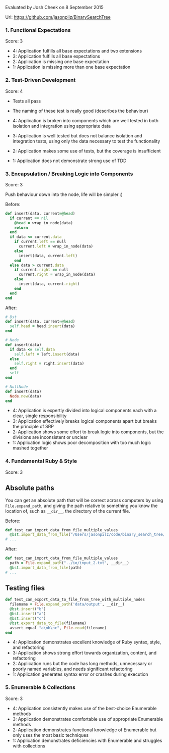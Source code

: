 Evaluated by Josh Cheek on 8 September 2015

Url: https://github.com/jasonpilz/BinarySearchTree

### 1. Functional Expectations

Score: 3

* 4: Application fulfills all base expectations and two extensions
* 3: Application fulfills all base expectations
* 2: Application is missing one base expectation
* 1: Application is missing more than one base expectation

### 2. Test-Driven Development

Score: 4

* Tests all pass
* The naming of these test is really good (describes the behaviour)

* 4: Application is broken into components which are well tested in both isolation and integration using appropriate data
* 3: Application is well tested but does not balance isolation and integration tests, using only the data necessary to test the functionality
* 2: Application makes some use of tests, but the coverage is insufficient
* 1: Application does not demonstrate strong use of TDD

### 3. Encapsulation / Breaking Logic into Components

Score: 3

Push behaviour down into the node, life will be simpler :)

Before:

```ruby
def insert(data, current=@head)
  if current == nil
    @head = wrap_in_node(data)
    return
  end
  if data <= current.data
    if current.left == null
      current.left = wrap_in_node(data)
    else
      insert(data, current.left)
    end
  else data > current.data
    if current.right == null
      current.right = wrap_in_node(data)
    else
      insert(data, current.right)
    end
  end
end
```

After:

```ruby
# Bst
def insert(data, current=@head)
  self.head = head.insert(data)
end

# Node
def insert(data)
  if data <= self.data
    self.left = left.insert(data)
  else
    self.right = right.insert(data)
  end
  self
end

# NullNode
def insert(data)
  Node.new(data)
end
```


* 4: Application is expertly divided into logical components each with a clear, single responsibility
* 3: Application effectively breaks logical components apart but breaks the principle of SRP
* 2: Application shows some effort to break logic into components, but the divisions are inconsistent or unclear
* 1: Application logic shows poor decomposition with too much logic mashed together

### 4. Fundamental Ruby & Style

Score: 3

Absolute paths
--------------

You can get an absolute path that will be correct across computers by using `File.expand_path`,
and giving the path relative to something you know the location of, such as `__dir__`,
the directory of the current file.

Before:

```ruby
def test_can_import_data_from_file_multiple_values
  @bst.import_data_from_file("/Users/jasonpilz/code/binary_search_tree/io/input_2.txt")
# ...
```

After:

```ruby
def test_can_import_data_from_file_multiple_values
  path = File.expand_path("../io/input_2.txt", __dir__)
  @bst.import_data_from_file(path)
# ...
```

Testing files
-------------

```ruby
def test_can_export_data_to_file_from_tree_with_multiple_nodes
  filename = File.expand_path('data/output', __dir__)
  @bst.insert("b")
  @bst.insert("a")
  @bst.insert("c")
  @bst.export_data_to_file(filename)
  assert_equal "a\nb\nc", File.read(filename)
end
```

* 4:  Application demonstrates excellent knowledge of Ruby syntax, style, and refactoring
* 3:  Application shows strong effort towards organization, content, and refactoring
* 2:  Application runs but the code has long methods, unnecessary or poorly named variables, and needs significant refactoring
* 1:  Application generates syntax error or crashes during execution

### 5. Enumerable & Collections

Score: 3

* 4: Application consistently makes use of the best-choice Enumerable methods
* 3: Application demonstrates comfortable use of appropriate Enumerable methods
* 2: Application demonstrates functional knowledge of Enumerable but only uses the most basic techniques
* 1: Application demonstrates deficiencies with Enumerable and struggles with collections

